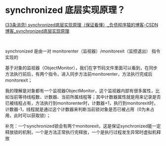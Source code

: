 # synchronized 底层实现原理？

[(33条消息) synchronized底层实现原理（保证看懂）_负债程序猿的博客-CSDN博客_synchronized底层实现原理](https://blog.csdn.net/qq_33709582/article/details/113572368)

‍

synchronized 是由一对 monitorenter（监视器）/monitorexit（监控退出） 指令实现的

基于对象的监视器（ObjectMonitor），我们在字节码文件里面可以看到，在同步方法执行前后，有两个指令，进入同步方法前monitorenter，方法执行完成后 monitorexit；

我的理解是对象都有一个监视器ObjectMonitor，这个监视器内部有很多属性，比如当前等待线程数、计数器、当前所属线程等；其中计数器属性就是用来记录是否已被线程占有，方法执行到monitorenter时，计数器+1，执行到monitorexit时，计数器-1，线程就是通过这个计数器来判断当前锁对象是否已被占用（0为未占用，此时可以获取锁）；

补充：一个synchronized锁会有两个monitorexit，这是保证synchronized能一定释放锁的机制，一个是方法正常执行完释放，一个是执行过程发生异常时虚拟机释放  

‍
